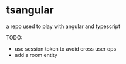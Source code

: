 tsangular
=========

a repo used to play with angular and typescript

TODO:
- use session token to avoid cross user ops
- add a room entity
